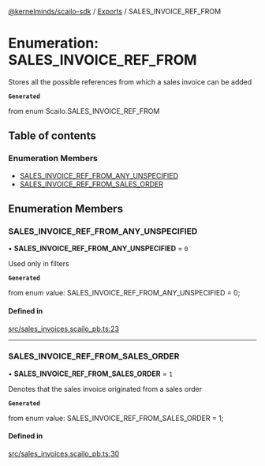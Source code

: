 [@kernelminds/scailo-sdk](../README.md) / [Exports](../modules.md) / SALES\_INVOICE\_REF\_FROM

# Enumeration: SALES\_INVOICE\_REF\_FROM

Stores all the possible references from which a sales invoice can be added

**`Generated`**

from enum Scailo.SALES_INVOICE_REF_FROM

## Table of contents

### Enumeration Members

- [SALES\_INVOICE\_REF\_FROM\_ANY\_UNSPECIFIED](SALES_INVOICE_REF_FROM.md#sales_invoice_ref_from_any_unspecified)
- [SALES\_INVOICE\_REF\_FROM\_SALES\_ORDER](SALES_INVOICE_REF_FROM.md#sales_invoice_ref_from_sales_order)

## Enumeration Members

### SALES\_INVOICE\_REF\_FROM\_ANY\_UNSPECIFIED

• **SALES\_INVOICE\_REF\_FROM\_ANY\_UNSPECIFIED** = ``0``

Used only in filters

**`Generated`**

from enum value: SALES_INVOICE_REF_FROM_ANY_UNSPECIFIED = 0;

#### Defined in

[src/sales_invoices.scailo_pb.ts:23](https://github.com/scailo/ts-sdk/blob/c10a36b57201dfa5903d4b53efa1e62aa6208936/src/sales_invoices.scailo_pb.ts#L23)

___

### SALES\_INVOICE\_REF\_FROM\_SALES\_ORDER

• **SALES\_INVOICE\_REF\_FROM\_SALES\_ORDER** = ``1``

Denotes that the sales invoice originated from a sales order

**`Generated`**

from enum value: SALES_INVOICE_REF_FROM_SALES_ORDER = 1;

#### Defined in

[src/sales_invoices.scailo_pb.ts:30](https://github.com/scailo/ts-sdk/blob/c10a36b57201dfa5903d4b53efa1e62aa6208936/src/sales_invoices.scailo_pb.ts#L30)
